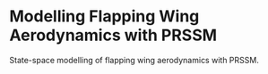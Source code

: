 # Modelling Flapping Wing Aerodynamics with PRSSM
State-space modelling of flapping wing aerodynamics with PRSSM.
